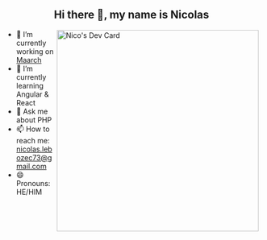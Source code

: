 
<div align = "center">
  <h2>Hi there 👋, my name is Nicolas</h2>
</div>
<a href="https://app.daily.dev/nico972" ><img align="right" src="https://api.daily.dev/devcards/83ffd643e5d34305806b3e8d7533f764.png?r=aqq" width="400" alt="Nico's Dev Card"/></a>

- 🔭 I’m currently working on [Maarch](https://rockusupport.com/)
- 🌱 I’m currently learning Angular & React
- 💬 Ask me about PHP
- 📫 How to reach me: nicolas.lebozec73@gmail.com  
- 😄 Pronouns: HE/HIM
